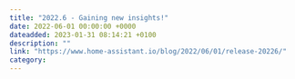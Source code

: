 ```yaml
---
title: "2022.6 - Gaining new insights!"
date: 2022-06-01 00:00:00 +0000
dateadded: 2023-01-31 08:14:21 +0100
description: ""
link: "https://www.home-assistant.io/blog/2022/06/01/release-20226/"
category:
---
```

